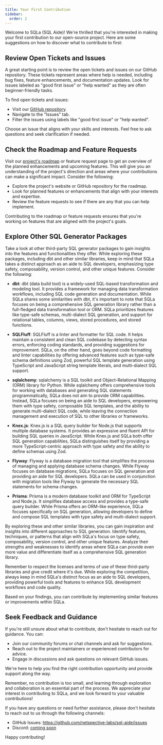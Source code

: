 ```yaml
---
title: Your First Contribution
sidebar:
  order: 2
---
```


<!-- # Your First Contribution -->

Welcome to SQLa (SQL Aide)! We're thrilled that you're interested in making your
first contribution to our open-source project. Here are some suggestions on how
to discover what to contribute to first:

## Review Open Tickets and Issues

A great starting point is to review the open tickets and issues on our GitHub
repository. These tickets represent areas where help is needed, including bug
fixes, feature enhancements, and documentation updates. Look for issues labeled
as "good first issue" or "help wanted" as they are often beginner-friendly
tasks.

To find open tickets and issues:

- Visit our
  [GitHub repository](https://github.com/netspective-labs/sql-aide/issues).
- Navigate to the "Issues" tab.
- Filter the issues using labels like "good first issue" or "help wanted".

Choose an issue that aligns with your skills and interests. Feel free to ask
questions and seek clarification if needed.

## Check the Roadmap and Feature Requests

Visit our [project's roadmap](../roadmap/) or feature request page to get an
overview of the planned enhancements and upcoming features. This will give you
an understanding of the project's direction and areas where your contributions
can make a significant impact. Consider the following:

- Explore the project's website or GitHub repository for the roadmap.
- Look for planned features or enhancements that align with your interests and
  expertise.
- Review the feature requests to see if there are any that you can help
  implement.

Contributing to the roadmap or feature requests ensures that you're working on
features that are aligned with the project's goals.

## Explore Other SQL Generator Packages

Take a look at other third-party SQL generator packages to gain insights into
the features and functionalities they offer. While exploring these packages,
including dbt and other similar libraries, keep in mind that SQLa takes a
distinct approach as an aide to SQL developers, emphasizing type safety,
composability, version control, and other unique features. Consider the
following:

- **dbt**: dbt (data build tool) is a widely-used SQL-based transformation and
  modeling tool. It provides a framework for managing data transformation
  workflows, including SQL code generation and documentation. While SQLa shares
  some similarities with dbt, it's important to note that SQLa focuses on being
  a comprehensive SQL generation library rather than a full-fledged data
  transformation tool or ORM. SQLa prioritizes features like type-safe schemas,
  multi-dialect SQL generation, and support for relational tables, columns,
  views, stored procedures, and stored functions.

- **SQLFluff**: SQLFluff is a linter and formatter for SQL code. It helps
  maintain a consistent and clean SQL codebase by detecting syntax errors,
  enforcing coding standards, and providing suggestions for improvement. SQLa,
  on the other hand, goes beyond code formatting and linter capabilities by
  offering advanced features such as type-safe schema definitions using Zod,
  powerful SQL template generation using TypeScript and JavaScript string
  template literals, and multi-dialect SQL support.

- **sqlalchemy**: sqlalchemy is a SQL toolkit and Object-Relational Mapping
  (ORM) library for Python. While sqlalchemy offers comprehensive tools for
  working with databases and generating SQL statements programmatically, SQLa
  does not aim to provide ORM capabilities. Instead, SQLa focuses on being an
  aide to SQL developers, empowering them with type safety, composable SQL
  templates, and the ability to generate multi-dialect SQL code, while leaving
  the connection management and execution of SQL to other libraries or
  frameworks.

- **Knex.js**: Knex.js is a SQL query builder for Node.js that supports multiple
  database systems. It provides an expressive and fluent API for building SQL
  queries in JavaScript. While Knex.js and SQLa both offer SQL generation
  capabilities, SQLa distinguishes itself by providing a more TypeScript-centric
  approach with type safety and the ability to define schemas using Zod.

- **Flyway**: Flyway is a database migration tool that simplifies the process of
  managing and applying database schema changes. While Flyway focuses on
  database migrations, SQLa focuses on SQL generation and providing an aide for
  SQL developers. SQLa can be used in conjunction with migration tools like
  Flyway to generate the necessary SQL statements for schema changes.

- **Prisma**: Prisma is a modern database toolkit and ORM for TypeScript and
  Node.js. It simplifies database access and provides a type-safe query builder.
  While Prisma offers an ORM-like experience, SQLa focuses specifically on SQL
  generation, allowing developers to define and compose SQL templates with type
  safety and multi-dialect support.

By exploring these and other similar libraries, you can gain inspiration and
insights into different approaches to SQL generation. Identify features,
techniques, or patterns that align with SQLa's focus on type safety,
composability, version control, and other unique features. Analyze their
strengths and weaknesses to identify areas where SQLa can provide even more
value and differentiate itself as a comprehensive SQL generation library.

Remember to respect the licenses and terms of use of these third-party libraries
and give credit where it's due. While exploring the competition, always keep in
mind SQLa's distinct focus as an aide to SQL developers, providing powerful
tools and features to enhance SQL development workflows and code quality.

Based on your findings, you can contribute by implementing similar features or
improvements within SQLa.

## Seek Feedback and Guidance

If you're still unsure about what to contribute, don't hesitate to reach out for
guidance. You can:

- Join our community forums or chat channels and ask for suggestions.
- Reach out to the project maintainers or experienced contributors for advice.
- Engage in discussions and ask questions on relevant GitHub issues.

We're here to help you find the right contribution opportunity and provide
support along the way.

Remember, no contribution is too small, and learning through exploration and
collaboration is an essential part of the process. We appreciate your interest
in contributing to SQLa, and we look forward to your valuable contributions!

If you have any questions or need further assistance, please don't hesitate to
reach out to us through the following channels:

- GitHub Issues: https://github.com/netspective-labs/sql-aide/issues
- Discord: [coming soon](link-to-chat)

Happy contributing!
